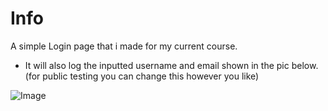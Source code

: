 # **Info**

A simple Login page that i made for my current course.


- It will also log the inputted username and email shown in the pic below.
(for public testing you can change this however you like)

![Image](https://i.imgur.com/R1aklEx.png)
